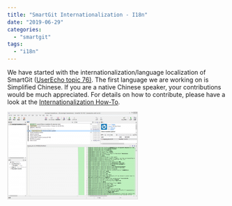 ```yaml
---
title: "SmartGit Internationalization - I18n"
date: "2019-06-29"
categories: 
  - "smartgit"
tags: 
  - "i18n"
---
```


We have started with the internationalization/language localization of SmartGit ([UserEcho topic 76)](https://smartgit.userecho.com/communities/1/topics/76-). The first language we are working on is Simplified Chinese. If you are a native Chinese speaker, your contributions would be much appreciated. For details on how to contribute, please have a look at the [Internationalization How-To](https://docs.syntevo.com/SmartGit/HowTos/Internationalization-for-developers-authors-.html).

[![](/assets/images/smartgit-chinese-1-300x201.png)](/assets/images/smartgit-chinese-1.png)
